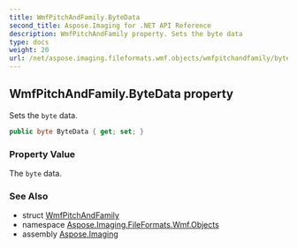 ```yaml
---
title: WmfPitchAndFamily.ByteData
second_title: Aspose.Imaging for .NET API Reference
description: WmfPitchAndFamily property. Sets the byte data
type: docs
weight: 20
url: /net/aspose.imaging.fileformats.wmf.objects/wmfpitchandfamily/bytedata/
---
```

## WmfPitchAndFamily.ByteData property

Sets the `byte` data.

```csharp
public byte ByteData { get; set; }
```

### Property Value

The `byte` data.

### See Also

* struct [WmfPitchAndFamily](../)
* namespace [Aspose.Imaging.FileFormats.Wmf.Objects](../../wmfpitchandfamily/)
* assembly [Aspose.Imaging](../../../)


